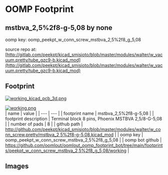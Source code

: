 # OOMP Footprint  
## mstbva_2,5%2f8-g-5,08  by none  
  
oomp key: oomp_peekpt_w_conn_screw_mstbva_2,5%2f8_g_5,08  
  
source repo at: [http://gitlab.com/peekpt/kicad_smisioto/blob/master/modules/walter/w_vacuum.pretty/tube_gzc9-b.kicad_mod](http://gitlab.com/peekpt/kicad_smisioto/blob/master/modules/walter/w_vacuum.pretty/tube_gzc9-b.kicad_mod)  
## Footprint  
  
[![working_kicad_pcb_3d.png](working_kicad_pcb_3d_600.png)](working_kicad_pcb_3d.png)  
  
[![working.png](working_600.png)](working.png)  
| name | value | 
| --- | --- | 
| footprint name | mstbva_2,5%2f8-g-5,08 | 
| footprint description | Terminal block 8 pins, Phoenix MSTBVA 2,5/8-G-5,08 | 
| number of pads | 8 | 
| github path | http://github.com/peekpt/kicad_smisioto/blob/master/modules/walter/w_conn_screw.pretty/mstbva_2,5%2f8-g-5,08.kicad_mod | 
| oomp key | oomp_peekpt_w_conn_screw_mstbva_2,5%2f8_g_5,08 | 
| oomp bot github | https://github.com/oomlout/oomlout_oomp_footprint_bot/tree/main/footprints/peekpt_w_conn_screw_mstbva_2,5%2f8_g_5,08/working | 
## Images  
